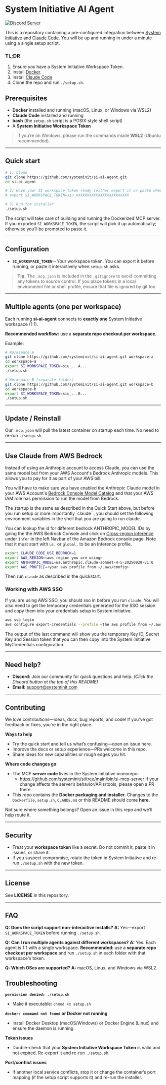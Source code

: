 # System Initiative AI Agent

[![Discord Server](https://img.shields.io/badge/discord-gray?style=for-the-badge&logo=discord&logoColor=white)](https://discord.com/invite/system-init)

This is a repository containing a pre-configured integration between [System Initiative](https://systeminit.com) and [Claude Code](https://www.anthropic.com/claude-code). You will be up and running in under a minute using a single setup script.

### TL;DR

1. Ensure you have a System Initiative Workspace Token.
2. Install [Docker](https://www.docker.com/products/docker-desktop).
3. Install [Claude Code](https://www.anthropic.com/claude-code)
4. Clone the repo and run `./setup.sh`.

## Prerequisites

- **Docker** installed and running (macOS, Linux, or Windows via WSL2)
- **Claude Code** installed and running
- **bash** (the `setup.sh` script is a POSIX‐style shell script)
- A **System Initiative Workspace Token**

> If you’re on Windows, please run the commands inside **WSL2** (Ubuntu recommended).

---

## Quick start

```bash
# 1) Clone
git clone https://github.com/systeminit/si-ai-agent.git
cd si-ai-agent

# 2) Have your SI workspace token ready (either export it or paste when prompted)
# export SI_WORKSPACE_TOKEN=siu_XXXXXXXXXXXXXXXXXXXXXXXX

# 3) Run the installer
./setup.sh
```

The script will take care of building and running the Dockerized MCP server. If you exported `SI_WORKSPACE_TOKEN`, the script will pick it up automatically; otherwise you’ll be prompted to paste it.

---

## Configuration

- **`SI_WORKSPACE_TOKEN`** – Your workspace token. You can export it before running, or paste it interactively when `setup.sh` asks.

> **Tip:** The `.mcp.json` is included in the `.gitignore` to avoid committing any tokens to source control. If you place tokens in a local environment file or shell profile, ensure that file is ignored by git too.

---

## Multiple agents (one per workspace)

Each running **si-ai-agent** connects to **exactly one** System Initiative workspace (1:1).

**Recommended workflow:** use a **separate repo checkout per workspace**.

Example:

```bash
# Workspace A
git clone https://github.com/systeminit/si-ai-agent.git workspace-a
cd workspace-a
export SI_WORKSPACE_TOKEN=siu_...A...
./setup.sh

# Workspace B (separate folder)
git clone https://github.com/systeminit/si-ai-agent.git workspace-b
cd workspace-b
export SI_WORKSPACE_TOKEN=siu_...B...
./setup.sh
```

---

## Update / Reinstall

Our `.mcp.json` will pull the latest container on startup each time. No need to re-run `./setup.sh`.

---

## Use Claude from AWS Bedrock

Instead of using an Anthropic account to access Claude, you can use the same model but from your AWS Account's Bedrock Anthropic models. This allows you to pay for it as part of your AWS bill.

You will have to make sure you have enabled the Anthropic Claude model in your AWS Account's [Bedrock Console Model Catalog](https://console.aws.amazon.com/bedrock/home?region=us-west-2#/model-catalog) and that your AWS IAM role has permission to run the model from Bedrock.

The startup is the same as described in the Quick Start above, but before you run setup or more importantly `claude``, you should  set the following environment variables in the shell that you are going to run claude.

You can lookup the id for different bedrock ANTHROPIC_MODEL IDs by going the the AWS Bedrock Console and click on [Cross-region inference](https://console.aws.amazon.com/bedrock/home?region=us-west-2#/inference-profiles
) under `Infer` in the left Navbar of the Amazon Bedrock console page. Note that it must start with `us.` or `global.` to be an Inference profile.

``` bash
export CLAUDE_CODE_USE_BEDROCK=1
export AWS_REGION=<aws region you are using>
export ANTHROPIC_MODEL=us.anthropic.claude-sonnet-4-5-20250929-v1:0
export AWS_PROFILE=<your aws profile from ~/.aws/config>
```

Then run `claude` as described in the quickstart.

### Working with AWS SSO

If you are using AWS SSO, you should sso in before you run `claude`.
You will also need to get the temporary credentials generated for the SSO session and copy them into your credentials setup in System Initiative.

``` bash
aws sso login
aws configure export-credentials --profile <the aws profile from ~/.aws/config>
```

The output of the last command will show you the temporary Key ID, Secret Key and Session token that you can then copy into the System Initiative MyCredentials configuration.

---

## Need help?

- **Discord:** Join our community for quick questions and help. _(Click the Discord button at the top of this README)_
- **Email:** [support@systeminit.com](mailto:support@systeminit.com)

---

## Contributing

We love contributions—ideas, docs, bug reports, and code! If you’ve got feedback or fixes, you’re in the right place.

**Ways to help**

- Try the quick start and tell us what’s confusing—open an issue here.
- Improve the docs or setup experience—PRs welcome in this repo.
- Share ideas for new capabilities or rough edges you hit.

**Where code changes go**

- The MCP **server code** lives in the System Initiative monorepo:
  - https://github.com/systeminit/si/tree/main/bin/si-mcp-server
    If your change affects the server’s behavior/APIs/tools, please open a PR there.
- This repo contains the **Docker packaging and installer**. Changes to the `Dockerfile`, `setup.sh`, `CLAUDE.md` or this README should come **here**.

Not sure where something belongs? Open an issue in this repo and we’ll help route it.

---

## Security

- Treat your **workspace token** like a secret. Do not commit it, paste it in issues, or share it.
- If you suspect compromise, rotate the token in System Initiative and re-run `./setup.sh` with the new token.

---

## License

See **LICENSE** in this repository.

---

## FAQ

**Q:** **Does the script support non-interactive installs?**
**A:** Yes—export `SI_WORKSPACE_TOKEN` before running `./setup.sh`.

**Q:** **Can I run multiple agents against different workspaces?**
**A:** Yes. Each agent is 1:1 with a single workspace. **Recommended:** use a **separate repo checkout per workspace** and run `./setup.sh` in each folder with that workspace's token.

**Q:** **Which OSes are supported?**
**A:** macOS, Linux, and Windows via WSL2.

## Troubleshooting

**`permission denied: ./setup.sh`**

- Make it executable: `chmod +x setup.sh`

**`docker: command not found` or Docker not running**

- Install Docker Desktop (macOS/Windows) or Docker Engine (Linux) and ensure the daemon is running.

**Token issues**

- Double-check that your **System Initiative Workspace Token** is valid and not expired. Re-export it and re-run `./setup.sh`.

**Port/conflict issues**

- If another local service conflicts, stop it or change the container’s port mapping (if the setup script supports it) and re-run the installer.
